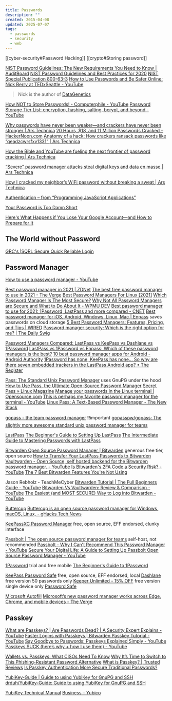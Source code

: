 ```yaml
---
title: Passwords
description: ""
created: 2015-04-08
updated: 2025-07-07
tags:
  - passwords
  - security
  - web
---
```


[[cyber-security#Password Hacking]]
[[crypto#Storing password]]

[NIST Password Guidelines: The New Requirements You Need to Know | AuditBoard](https://www.auditboard.com/blog/nist-password-guidelines/)
[NIST Password Guidelines and Best Practices for 2020](https://auth0.com/blog/dont-pass-on-the-new-nist-password-guidelines/)
[NIST Special Publication 800-63-3](https://pages.nist.gov/800-63-3/sp800-63-3.html)
[How to Use Passwords and Be Safer Online: Nick Berry at TEDxSeattle - YouTube](https://www.youtube.com/watch?v=MY3XWYr726I)

> Nick is the author of [DataGenetics](http://datagenetics.com/)

[How NOT to Store Passwords! - Computerphile - YouTube](https://www.youtube.com/watch?v=8ZtInClXe1Q)
[Password Storage Tier List: encryption, hashing, salting, bcrypt, and beyond - YouTube](https://www.youtube.com/watch?v=qgpsIBLvrGY)

[Why passwords have never been weaker—and crackers have never been stronger | Ars Technica](http://arstechnica.com/security/2012/08/passwords-under-assault/)
[20 Hours, $18, and 11 Million Passwords Cracked – HackerNoon.com](https://hackernoon.com/20-hours-18-and-11-million-passwords-cracked-c4513f61fdb1)
[Anatomy of a hack: How crackers ransack passwords like “qeadzcwrsfxv1331” | Ars Technica](http://arstechnica.com/security/2013/05/how-crackers-make-minced-meat-out-of-your-passwords/)

[How the Bible and YouTube are fueling the next frontier of password cracking | Ars Technica](http://arstechnica.com/security/2013/10/how-the-bible-and-youtube-are-fueling-the-next-frontier-of-password-cracking/)

[“Severe” password manager attacks steal digital keys and data en masse | Ars Technica](http://arstechnica.com/security/2014/07/severe-password-manager-attacks-steal-digital-keys-and-data-en-masse/)

[How I cracked my neighbor’s WiFi password without breaking a sweat | Ars Technica](http://arstechnica.com/security/2012/08/wireless-password-easily-cracked/)

[Authentication – from “Programming JavaScript Applications”](https://ericleads.wordpress.com/2013/08/authentication-from-programming-javascript-applications/)

[Your Password is Too Damn Short](http://blog.codinghorror.com/your-password-is-too-damn-short/)

[Here's What Happens if You Lose Your Google Account—and How to Prepare for It](https://www.makeuseof.com/what-happens-lose-your-google-account/)

## The World without Password

[GRC's |SQRL Secure Quick Reliable Login](https://www.grc.com/sqrl/sqrl.htm)

## Password Manager

[How to use a password manager - YouTube](https://www.youtube.com/watch?v=Q0GeMSFGIgI)

[Best password manager in 2021 | ZDNet](https://www.zdnet.com/article/best-password-manager/)
[The best free password manager to use in 2021 - The Verge](https://www.theverge.com/22311182/best-free-password-manager-bitwarden-zoho-vault-roboform-sticky-password)
[Best Password Managers For Linux [2021]](https://www.linuxandubuntu.com/home/best-password-managers-for-linux)
[Which Password Manager Is The Most Secure?](http://lifehacker.com/5944969/which-password-manager-is-the-most-secure)
[Why Not All Password Managers are Secure and What to Do About It - WPMU DEV](https://premium.wpmudev.org/blog/why-not-all-password-managers-are-secure-and-what-to-do-about-it/)
[Best password manager to use for 2021: 1Password, LastPass and more compared - CNET](https://www.cnet.com/how-to/best-password-manager/)
[Best password manager for iOS, Android, Windows, Linux, Mac | Enpass](https://www.enpass.io/) saves passwords on cloud storage
[5 Best Password Managers: Features, Pricing, and Tips | WIRED](https://www.wired.com/story/best-password-managers/)
[Password manager security: Which is the right option for me? | The Daily Swig](https://portswigger.net/daily-swig/password-manager-security-which-is-the-right-option-for-me)

[Password Managers Compared: LastPass vs KeePass vs Dashlane vs 1Password](https://www.howtogeek.com/240255/password-managers-compared-lastpass-vs-keepass-vs-dashlane-vs-1password/)
[LastPass vs 1Password vs Enpass: Which of these password managers is the best?](https://www.androidauthority.com/lastpass-vs-1password-vs-enpass-792139/)
[10 best password manager apps for Android - Android Authority](https://www.androidauthority.com/best-password-manager-apps-android-353684/)
[1Password has none, KeePass has none... So why are there seven embedded trackers in the LastPass Android app? • The Register](https://www.theregister.com/2021/02/25/lastpass_android_trackers_found/)

[Pass: The Standard Unix Password Manager](https://www.passwordstore.org/) uses GnuPG under the hood
[How to Use Pass, the Ultimate Open-Source Password Manager](http://www.makeuseof.com/tag/use-pass-ultimate-open-source-password-manager/)
[Secret Pass » Linux Magazine](http://www.linux-magazine.com/Issues/2018/215/Pass-Password-Manager)
[Manage your passwords in the Linux terminal | Opensource.com](https://opensource.com/article/22/1/manage-passwords-linux-terminal)
[This is perhaps my favorite password manager for the terminal - YouTube](https://www.youtube.com/watch?v=FhwsfH2TpFA)
[Linux Pass: A Text-Based Password Manager - The New Stack](https://thenewstack.io/linux-pass-a-text-based-password-manager/)

[gopass - the team password manager](https://www.gopass.pw/) ❗!important
[gopasspw/gopass: The slightly more awesome standard unix password manager for teams](https://github.com/gopasspw/gopass)

[LastPass](https://lastpass.com/)
[The Beginner's Guide to Setting Up LastPass](http://lifehacker.com/the-beginners-guide-to-setting-up-lastpass-1785424440)
[The Intermediate Guide to Mastering Passwords with LastPass](http://lifehacker.com/5645162/the-intermediate-guide-to-mastering-passwords-with-lastpass)

[Bitwarden Open Source Password Manager | Bitwarden](https://bitwarden.com/) generous free tier, open source
[How to Transfer Your LastPass Passwords to Bitwarden](https://www.howtogeek.com/714518/how-to-transfer-your-lastpass-passwords-to-bitwarden/)
[Vaultwarden - Open Source, self hosted backend for the Bitwarden password manager. - YouTube](https://www.youtube.com/watch?v=mq7n_0Xs1Kg)
[Is Bitwarden's 2FA Code a Security Risk? - YouTube](https://www.youtube.com/watch?v=646dlqdcbMk)
[The 7 Best Bitwarden Features You're Not Using](https://www.makeuseof.com/top-bitwarden-tips-and-tricks/)

Jason Rebholz - TeachMeCyber
[Bitwarden Tutorial | The Full Beginners Guide - YouTube](https://www.youtube.com/watch?v=OkYKb0Sx-XA)
[Bitwarden Vs Vaultwarden: Review & Comparison - YouTube](https://www.youtube.com/watch?v=xdiUoXwjahk)
[The Easiest (and MOST SECURE) Way to Log into Bitwarden - YouTube](https://www.youtube.com/watch?v=QkC1LcRUpag)

[Buttercup](https://buttercup.pw/)
[Buttercup is an open source password manager for Windows, macOS, Linux, - gHacks Tech News](https://www.ghacks.net/2019/07/30/buttercup-open-source-password-manager-windows-macos-linux-firefox-chrome/)

[KeePassXC Password Manager](https://keepassxc.org/) free, open source, EFF endorsed, clunky interface

[Passbolt | The open source password manager for teams](https://www.passbolt.com/) self-host, not recommended
[Passbolt - Why I Can't Recommend This Password Manager - YouTube](https://www.youtube.com/watch?v=V1GXq1FURxM)
[Secure Your Digital Life: A Guide to Setting Up Passbolt Open Source Password Manager - YouTube](https://www.youtube.com/watch?v=Wy2s73ofwDA)

[1Password](https://agilebits.com/onepassword) trial and free mobile
[The Beginner's Guide to 1Password](http://lifehacker.com/the-beginners-guide-to-1password-1794464866)

[KeePass Password Safe](https://keepass.info/index.html) free, open source, EFF endorsed, local
[Dashlane](https://www.dashlane.com/en/) free version 50 passwords only
[Keeper Unlimited - 15% OFF](https://www.keepersecurity.com/) free version single device only
[Password Safe](https://www.schneier.com/passsafe.html)

[Microsoft Autofill](https://chromewebstore.google.com/detail/microsoft-autofill/fiedbfgcleddlbcmgdigjgdfcggjcion)
[Microsoft’s new password manager works across Edge, Chrome, and mobile devices - The Verge](https://www.theverge.com/platform/amp/2020/12/16/22178026/microsoft-authenticator-autofill-feature-password-manager)

## Passkey

[What are Passkeys? | Are Passwords Dead? | A Security Expert Explains - YouTube](https://www.youtube.com/watch?v=AhP0q8c38QU)
[Faster Logins with Passkeys | Bitwarden Passkey Tutorial - YouTube](https://www.youtube.com/watch?v=o4asbRziCD0)
[Say Goodbye to Passwords: Passkeys Explained Simply - YouTube](https://www.youtube.com/watch?v=QYdHm7zoF_M)
[Passkeys SUCK (here’s why + how I use them) - YouTube](https://www.youtube.com/watch?v=_tQbWop1P7o)

[Wallets vs. Passkeys: What CISOs Need To Know](https://www.itprotoday.com/identity-management-access-control/wallets-vs-passkeys-what-cisos-need-to-know)
[Why It’s Time to Switch to This Phishing-Resistant Password Alternative](https://www.makeuseof.com/reasons-switch-passcode-instead-password/)
[What is Passkey? | Trusted Reviews](https://www.trustedreviews.com/explainer/what-is-passkey-4231178)
[Is Passkey Authentication More Secure Traditional Passwords?](https://www.itprotoday.com/identity-management-and-access-control/passkey-authentication-more-secure-traditional-passwords)

[YubiKey-Guide | Guide to using YubiKey for GnuPG and SSH](https://drduh.github.io/YubiKey-Guide/)
[drduh/YubiKey-Guide: Guide to using YubiKey for GnuPG and SSH](https://github.com/drduh/YubiKey-Guide)

[YubiKey Technical Manual](https://docs.yubico.com/hardware/yubikey/yk-tech-manual/webdocs.pdf)
[Business – Yubico](https://support.yubico.com/hc/en-us/categories/360002508120-Business)
